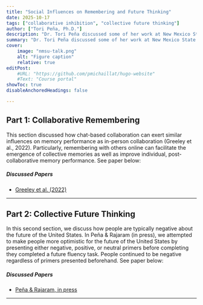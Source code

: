 ```yaml
---
title: "Social Influences on Remembering and Future Thinking" 
date: 2025-10-17
tags: ["collaborative inhibition", "collective future thinking"]
author: ["Tori Peña, Ph.D."]
description: "Dr. Tori Peña discussed some of her work at New Mexico State University's Cognitive Brown Bag Series. She review her work on how people shape each other's memories and imagination of the future of the United States. She reviewed work she did examining chat-based collaboration (Greeley et al., 2022). She also discussed her work experimentally testing whether people can imagine a more positive future for the future of the United States (Peña & Rajaram, in press)." 
summary: "Dr. Tori Peña discussed some of her work at New Mexico State University's Cognitive Brown Bag Series. She review her work on how people shape each other's memories and imagination of the future of the United States. She reviewed work she did examining chat-based collaboration (Greeley et al., 2022). She also discussed her work experimentally testing whether people can imagine a more positive future for the future of the United States (Peña & Rajaram, in press)." 
cover:
    image: "nmsu-talk.png"
    alt: "Figure caption"
    relative: true
editPost:
    #URL: "https://github.com/pmichaillat/hugo-website"
    #Text: "Course portal"
showToc: true
disableAnchoredHeadings: false

---
```


## Part 1: Collaborative Remembering

This section discussed how chat-based collaboration can exert similar influences on memory performance as in-person collaboration (Greeley et al., 2022). Particularly, remembering with others online can facilitate the emergence of collective memories as well as improve individual, post-collaborative memory performance. See paper below:

##### Discussed Papers

+ [Greeley et al. (2022)](greeley-et-al-2022.pdf)
---

## Part 2: Collective Future Thinking

In this second section, we discuss how people are typically negative about the future of the United States. In Peña & Rajaram (in press), we attempted to make people more optimistic for the future of the United States by presenting either negative, positive, or neutral primers before completing they completed a future fluency task. People continued to be negative regardless of primers presented beforehand. See paper below:

##### Discussed Papers

+ [Peña & Rajaram, in press](pena-rajaram-inpress.pdf)
---